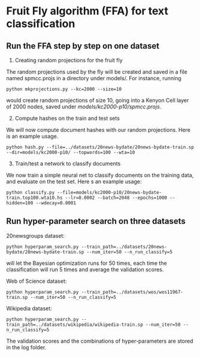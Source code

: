 # Fruit Fly algorithm (FFA) for text classification

## Run the FFA step by step on one dataset

1. Creating random projections for the fruit fly

The random projections used by the fly will be created and saved in a file named spmcc.projs in a directory under models/. For instance, running

    python mkprojections.py --kc=2000 --size=10

would create random projections of size 10, going into a Kenyon Cell layer of 2000 nodes, saved under *models/kc2000-p10/spmcc.projs*.

2. Compute hashes on the train and test sets

We will now compute document hashes with our random projections. Here is an example usage.

    python hash.py --file=../datasets/20news-bydate/20news-bydate-train.sp --dir=models/kc2000-p10/ --topwords=100 --wta=10

3. Train/test a network to classify documents

We now train a simple neural net to classify documents on the training data, and evaluate on the test set. Here s an example usage:

    python classify.py --file=models/kc2000-p10/20news-bydate-train.top100.wta10.hs --lr=0.0002 --batch=2048 --epochs=1000 --hidden=100 --wdecay=0.0001

## Run hyper-parameter search on three datasets

20newsgroups dataset:
  
    python hyperparam_search.py --train_path=../datasets/20news-bydate/20news-bydate-train.sp --num_iter=50 --n_run_classify=5

will let the Bayesian optimization runs for 50 times, each time the classification will run 5 times and average the
validation scores.

Web of Science dataset:

    python hyperparam_search.py --train_path=../datasets/wos/wos11967-train.sp --num_iter=50 --n_run_classify=5

Wikipedia dataset:

    python hyperparam_search.py --train_path=../datasets/wikipedia/wikipedia-train.sp --num_iter=50 --n_run_classify=5

The validation scores and the combinations of hyper-parameters are stored in the log folder.